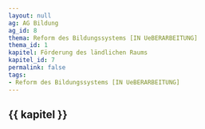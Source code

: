 ```yaml
---
layout: null
ag: AG Bildung
ag_id: 8
thema: Reform des Bildungssystems [IN UeBERARBEITUNG]
thema_id: 1
kapitel: Förderung des ländlichen Raums
kapitel_id: 7
permalink: false
tags:
- Reform des Bildungssystems [IN UeBERARBEITUNG]
---
```


## {{ kapitel }}
